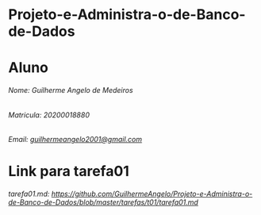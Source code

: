 # Projeto-e-Administra-o-de-Banco-de-Dados

# Aluno
###### Nome: Guilherme Angelo de Medeiros
###### Matricula: 20200018880
###### Email: guilhermeangelo2001@gmail.com

# Link para tarefa01

###### tarefa01.md: <https://github.com/GuilhermeAngelo/Projeto-e-Administra-o-de-Banco-de-Dados/blob/master/tarefas/t01/tarefa01.md>
